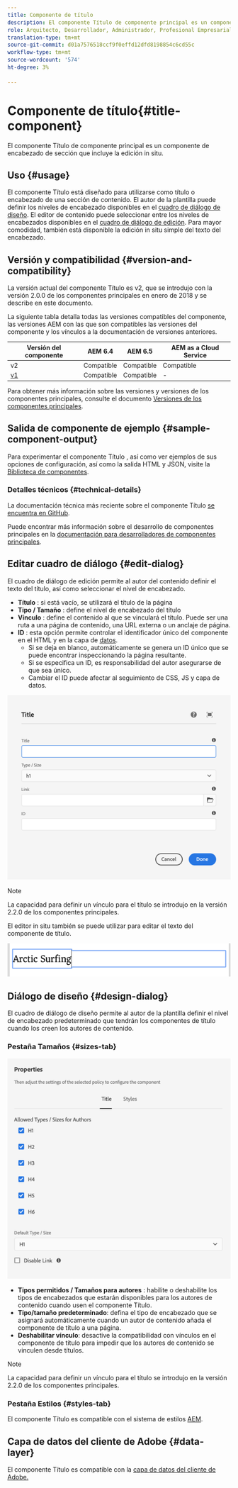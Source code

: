```yaml
---
title: Componente de título
description: El componente Título de componente principal es un componente de encabezado de sección que incluye la edición in situ.
role: Arquitecto, Desarrollador, Administrador, Profesional Empresarial
translation-type: tm+mt
source-git-commit: d01a7576518ccf9f0effd12dfd8198854c6cd55c
workflow-type: tm+mt
source-wordcount: '574'
ht-degree: 3%

---
```



# Componente de título{#title-component}

El componente Título de componente principal es un componente de encabezado de sección que incluye la edición in situ.

## Uso {#usage}

El componente Título está diseñado para utilizarse como título o encabezado de una sección de contenido. El autor de la plantilla puede definir los niveles de encabezado disponibles en el [cuadro de diálogo de diseño](#design-dialog). El editor de contenido puede seleccionar entre los niveles de encabezados disponibles en el [cuadro de diálogo de edición](#edit-dialog). Para mayor comodidad, también está disponible la edición in situ simple del texto del encabezado.

## Versión y compatibilidad {#version-and-compatibility}

La versión actual del componente Título es v2, que se introdujo con la versión 2.0.0 de los componentes principales en enero de 2018 y se describe en este documento.

La siguiente tabla detalla todas las versiones compatibles del componente, las versiones AEM con las que son compatibles las versiones del componente y los vínculos a la documentación de versiones anteriores.

| Versión del componente | AEM 6.4 | AEM 6.5 | AEM as a Cloud Service |
|---|---|---|---|
| v2 | Compatible | Compatible | Compatible |
| [v1](v1/title-v1.md) | Compatible | Compatible | - |

Para obtener más información sobre las versiones y versiones de los componentes principales, consulte el documento [Versiones de los componentes principales](/help/versions.md).

## Salida de componente de ejemplo {#sample-component-output}

Para experimentar el componente Título , así como ver ejemplos de sus opciones de configuración, así como la salida HTML y JSON, visite la [Biblioteca de componentes](https://adobe.com/go/aem_cmp_library_title).

### Detalles técnicos {#technical-details}

La documentación técnica más reciente sobre el componente Título [se encuentra en GitHub](https://adobe.com/go/aem_cmp_tech_title_v2).

Puede encontrar más información sobre el desarrollo de componentes principales en la [documentación para desarrolladores de componentes principales](/help/developing/overview.md).

## Editar cuadro de diálogo {#edit-dialog}

El cuadro de diálogo de edición permite al autor del contenido definir el texto del título, así como seleccionar el nivel de encabezado.

* **Título** : si está vacío, se utilizará el título de la página
* **Tipo / Tamaño** : define el nivel de encabezado del título
* **Vínculo** : define el contenido al que se vinculará el título. Puede ser una ruta a una página de contenido, una URL externa o un anclaje de página.
* **ID** : esta opción permite controlar el identificador único del componente en el HTML y en la capa de  [datos](/help/developing/data-layer/overview.md).
   * Si se deja en blanco, automáticamente se genera un ID único que se puede encontrar inspeccionando la página resultante.
   * Si se especifica un ID, es responsabilidad del autor asegurarse de que sea único.
   * Cambiar el ID puede afectar al seguimiento de CSS, JS y capa de datos.

![Cuadro de diálogo de edición del componente Título](/help/assets/title-edit.png)

>[!NOTE]
>
>La capacidad para definir un vínculo para el título se introdujo en la versión 2.2.0 de los componentes principales.

El editor in situ también se puede utilizar para editar el texto del componente de título.

![Edición in situ del componente Título](/help/assets/title-edit-inline.png)

## Diálogo de diseño {#design-dialog}

El cuadro de diálogo de diseño permite al autor de la plantilla definir el nivel de encabezado predeterminado que tendrán los componentes de título cuando los creen los autores de contenido.

### Pestaña Tamaños {#sizes-tab}

![Cuadro de diálogo de diseño del componente Título](/help/assets/title-design.png)

* **Tipos permitidos / Tamaños para autores** : habilite o deshabilite los tipos de encabezados que estarán disponibles para los autores de contenido cuando usen el componente Título.
* **Tipo/tamaño predeterminado**: defina el tipo de encabezado que se asignará automáticamente cuando un autor de contenido añada el componente de título a una página.
* **Deshabilitar vínculo**: desactive la compatibilidad con vínculos en el componente de título para impedir que los autores de contenido se vinculen desde títulos.

>[!NOTE]
>
>La capacidad para definir un vínculo para el título se introdujo en la versión 2.2.0 de los componentes principales.

### Pestaña Estilos {#styles-tab}

El componente Título es compatible con el sistema de estilos [AEM](/help/get-started/authoring.md#component-styling).

## Capa de datos del cliente de Adobe {#data-layer}

El componente Título es compatible con la [capa de datos del cliente de Adobe.](/help/developing/data-layer/overview.md)
